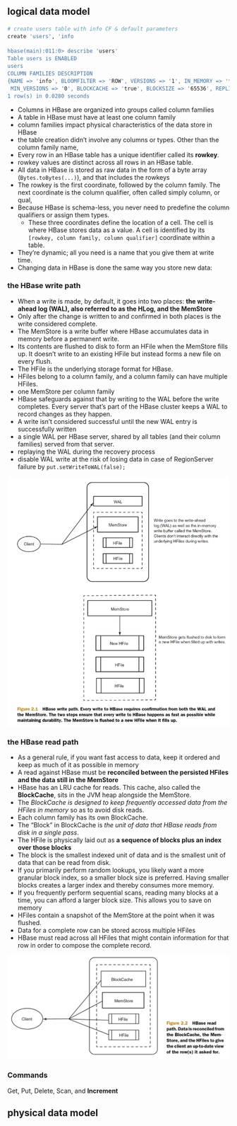 
## logical data model

```bash
# create users table with info CF & default parameters
create 'users', 'info

hbase(main):011:0> describe 'users'
Table users is ENABLED                                                                                                                                                              
users                                                                                                                                                                               
COLUMN FAMILIES DESCRIPTION                                                                                                                                                         
{NAME => 'info', BLOOMFILTER => 'ROW', VERSIONS => '1', IN_MEMORY => 'false', KEEP_DELETED_CELLS => 'FALSE', DATA_BLOCK_ENCODING => 'NONE', TTL => 'FOREVER', COMPRESSION => 'NONE',
 MIN_VERSIONS => '0', BLOCKCACHE => 'true', BLOCKSIZE => '65536', REPLICATION_SCOPE => '0'}                                                                                         
1 row(s) in 0.0280 seconds
```

* Columns in HBase are organized into groups called column families
* A table in HBase must have at least one column family
* column families impact physical characteristics of the data store in HBase
* the table creation didn’t involve any columns or types. Other than the column family name,
* Every row in an HBase table has a unique identifier called its **rowkey**.
* rowkey values are distinct across all rows in an HBase table.
* All data in HBase is stored as raw data in the form of a byte array (`Bytes.toBytes(...)`), and that includes the rowkeys
* The rowkey is the first coordinate, followed by the column family. The next coordinate is the column qualifier, often called simply column, or qual,
* Because HBase is schema-less, you never need to predefine the column qualifiers or assign them types.
    * These three coordinates define the location of a cell. The cell is where HBase stores data as a value. A cell is identified by its `[rowkey, column family, column qualifier]` coordinate within a
      table. 
* They’re dynamic; all you need is a name that you give them at write time.
* Changing data in HBase is done the same way you store new data:

### the HBase write path

* When a write is made, by default, it goes into two places: **the write-ahead log (WAL), also referred to as the HLog, and the MemStore**
* Only after the change is written to and confirmed in both places is the write considered complete.
* The MemStore is a write buffer where HBase accumulates data in memory before a permanent write.
* Its contents are flushed to disk to form an HFile when the MemStore fills up. It doesn’t write to an existing HFile but instead forms a new file on every flush. 
* The HFile is the underlying storage format for HBase.
* HFiles belong to a column family, and a column family can have multiple HFiles.
* one MemStore per column family
* HBase safeguards against that by writing to the WAL before the write completes. Every server that’s part of the HBase cluster keeps a WAL to record changes as they happen.
* A write isn’t considered successful until the new WAL entry is successfully written
* a single WAL per HBase server, shared by all tables (and their column families) served from that server.
* replaying the WAL during the recovery process
* disable WAL write at the risk of losing data in case of RegionServer failure by `put.setWriteToWAL(false);`

![](.04_data_model_images/hbase_write_path.png)

### the HBase read path

* As a general rule, if you want fast access to data, keep it ordered and keep as much of it as possible in memory
* A read against HBase must be **reconciled between the persisted HFiles and the data still in the MemStore**
* HBase has an LRU cache for reads. This cache, also called the **BlockCache**, sits in the JVM heap alongside the MemStore.
* The _BlockCache is designed to keep frequently accessed data from the HFiles in memory_ so as to avoid disk reads. 
* Each column family has its own BlockCache.
* The “Block” in BlockCache is _the unit of data that HBase reads from disk in a single pass_. 
* The HFile is physically laid out as **a sequence of blocks plus an index over those blocks**
* The block is the smallest indexed unit of data and is the smallest unit of data that can be read from disk.
* If you primarily perform random lookups, you likely want a more granular block index, so a smaller block size is preferred. Having smaller blocks creates a larger index and thereby consumes more memory.
* If you frequently perform sequential scans, reading many blocks at a time, you can afford a larger block size. This allows you to save on memory
* HFiles contain a snapshot of the MemStore at the point when it was flushed.
* Data for a complete row can be stored across multiple HFiles
* HBase must read across all HFiles that might contain information for that row in order to compose the complete record.

![](.04_data_model_images/read_reconcile.png)

### Commands
Get, Put, Delete, Scan, and **Increment**

## physical data model